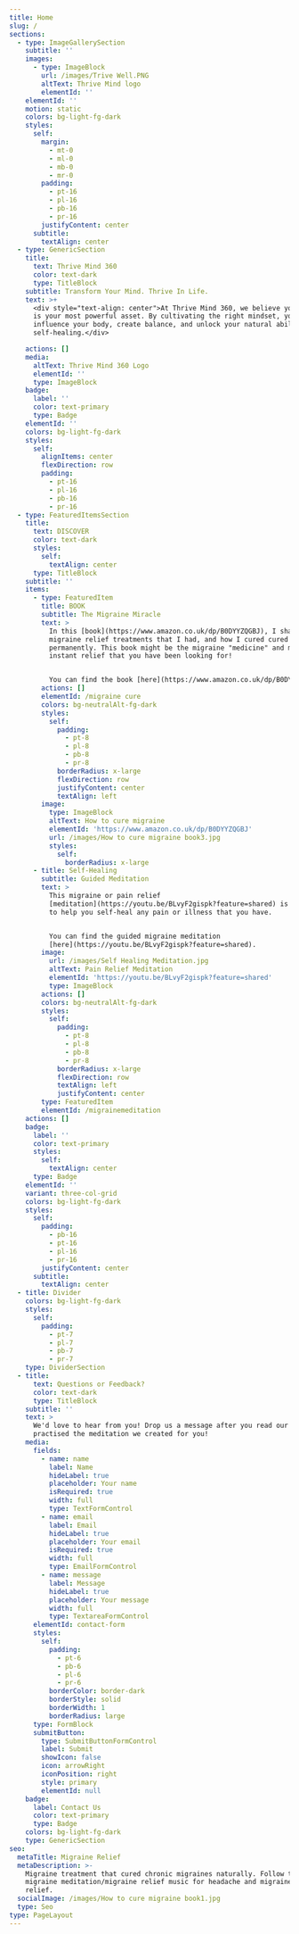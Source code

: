```yaml
---
title: Home
slug: /
sections:
  - type: ImageGallerySection
    subtitle: ''
    images:
      - type: ImageBlock
        url: /images/Trive Well.PNG
        altText: Thrive Mind logo
        elementId: ''
    elementId: ''
    motion: static
    colors: bg-light-fg-dark
    styles:
      self:
        margin:
          - mt-0
          - ml-0
          - mb-0
          - mr-0
        padding:
          - pt-16
          - pl-16
          - pb-16
          - pr-16
        justifyContent: center
      subtitle:
        textAlign: center
  - type: GenericSection
    title:
      text: Thrive Mind 360
      color: text-dark
      type: TitleBlock
    subtitle: Transform Your Mind. Thrive In Life.
    text: >+
      <div style="text-align: center">At Thrive Mind 360, we believe your mind
      is your most powerful asset. By cultivating the right mindset, you can
      influence your body, create balance, and unlock your natural ability for
      self-healing.</div>

    actions: []
    media:
      altText: Thrive Mind 360 Logo
      elementId: ''
      type: ImageBlock
    badge:
      label: ''
      color: text-primary
      type: Badge
    elementId: ''
    colors: bg-light-fg-dark
    styles:
      self:
        alignItems: center
        flexDirection: row
        padding:
          - pt-16
          - pl-16
          - pb-16
          - pr-16
  - type: FeaturedItemsSection
    title:
      text: DISCOVER
      color: text-dark
      styles:
        self:
          textAlign: center
      type: TitleBlock
    subtitle: ''
    items:
      - type: FeaturedItem
        title: BOOK
        subtitle: The Migraine Miracle
        text: >
          In this [book](https://www.amazon.co.uk/dp/B0DYYZQGBJ), I share the
          migraine relief treatments that I had, and how I cured cured migraine
          permanently. This book might be the migraine "medicine" and migraine
          instant relief that you have been looking for!


          You can find the book [here](https://www.amazon.co.uk/dp/B0DYYZQGBJ).
        actions: []
        elementId: /migraine cure
        colors: bg-neutralAlt-fg-dark
        styles:
          self:
            padding:
              - pt-8
              - pl-8
              - pb-8
              - pr-8
            borderRadius: x-large
            flexDirection: row
            justifyContent: center
            textAlign: left
        image:
          type: ImageBlock
          altText: How to cure migraine
          elementId: 'https://www.amazon.co.uk/dp/B0DYYZQGBJ'
          url: /images/How to cure migraine book3.jpg
          styles:
            self:
              borderRadius: x-large
      - title: Self-Healing
        subtitle: Guided Meditation
        text: >
          This migraine or pain relief
          [meditation](https://youtu.be/BLvyF2gispk?feature=shared) is created
          to help you self-heal any pain or illness that you have.


          You can find the guided migraine meditation
          [here](https://youtu.be/BLvyF2gispk?feature=shared).
        image:
          url: /images/Self Healing Meditation.jpg
          altText: Pain Relief Meditation
          elementId: 'https://youtu.be/BLvyF2gispk?feature=shared'
          type: ImageBlock
        actions: []
        colors: bg-neutralAlt-fg-dark
        styles:
          self:
            padding:
              - pt-8
              - pl-8
              - pb-8
              - pr-8
            borderRadius: x-large
            flexDirection: row
            textAlign: left
            justifyContent: center
        type: FeaturedItem
        elementId: /migrainemeditation
    actions: []
    badge:
      label: ''
      color: text-primary
      styles:
        self:
          textAlign: center
      type: Badge
    elementId: ''
    variant: three-col-grid
    colors: bg-light-fg-dark
    styles:
      self:
        padding:
          - pb-16
          - pt-16
          - pl-16
          - pr-16
        justifyContent: center
      subtitle:
        textAlign: center
  - title: Divider
    colors: bg-light-fg-dark
    styles:
      self:
        padding:
          - pt-7
          - pl-7
          - pb-7
          - pr-7
    type: DividerSection
  - title:
      text: Questions or Feedback?
      color: text-dark
      type: TitleBlock
    subtitle: ''
    text: >
      We'd love to hear from you! Drop us a message after you read our book or
      practised the meditation we created for you! 
    media:
      fields:
        - name: name
          label: Name
          hideLabel: true
          placeholder: Your name
          isRequired: true
          width: full
          type: TextFormControl
        - name: email
          label: Email
          hideLabel: true
          placeholder: Your email
          isRequired: true
          width: full
          type: EmailFormControl
        - name: message
          label: Message
          hideLabel: true
          placeholder: Your message
          width: full
          type: TextareaFormControl
      elementId: contact-form
      styles:
        self:
          padding:
            - pt-6
            - pb-6
            - pl-6
            - pr-6
          borderColor: border-dark
          borderStyle: solid
          borderWidth: 1
          borderRadius: large
      type: FormBlock
      submitButton:
        type: SubmitButtonFormControl
        label: Submit
        showIcon: false
        icon: arrowRight
        iconPosition: right
        style: primary
        elementId: null
    badge:
      label: Contact Us
      color: text-primary
      type: Badge
    colors: bg-light-fg-dark
    type: GenericSection
seo:
  metaTitle: Migraine Relief
  metaDescription: >-
    Migraine treatment that cured chronic migraines naturally. Follow the
    migraine meditation/migraine relief music for headache and migraine pain
    relief.
  socialImage: /images/How to cure migraine book1.jpg
  type: Seo
type: PageLayout
---
```

